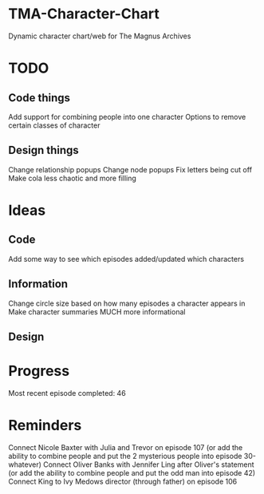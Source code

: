 # TMA-Character-Chart
Dynamic character chart/web for The Magnus Archives

# TODO
## Code things
Add support for combining people into one character
Options to remove certain classes of character

## Design things
Change relationship popups
Change node popups
Fix letters being cut off
Make cola less chaotic and more filling

# Ideas
## Code
Add some way to see which episodes added/updated which characters

## Information
Change circle size based on how many episodes a character appears in
Make character summaries MUCH more informational

## Design

# Progress
Most recent episode completed: 46

# Reminders
Connect Nicole Baxter with Julia and Trevor on episode 107 (or add the ability to combine people and put the 2 mysterious people into episode 30-whatever)
Connect Oliver Banks with Jennifer Ling after Oliver's statement (or add the ability to combine people and put the odd man into episode 42)
Connect King to Ivy Medows director (through father) on episode 106
